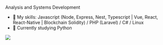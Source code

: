 Analysis and Systems Development
- 🔭 My skills: Javascript (Node, Express, Nest, Typescript | Vue, React, React-Native | Blockchain Solidity) / PHP (Laravel) / C# / Linux 
- 🌱 Currently studying Python

[<img src="https://img.shields.io/badge/linkedin-%230077B5.svg?&style=for-the-badge&logo=linkedin&logoColor=white" />](https://www.linkedin.com/in/carolina-longo-valdrighi/)
